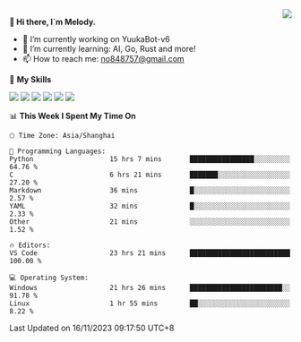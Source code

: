 <a href="#">
  <img align="right" src="https://github-readme-stats.vercel.app/api?username=melodyyuuka&count_private=true&show_icons=true" />
</a>

**👋 Hi there, I`m Melody.**

- 🔭 I’m currently working on YuukaBot-v6
- 🌱 I’m currently learning: AI, Go, Rust and more!
- 📫 How to reach me: no848757@gmail.com

🌟 **My Skills** 

![](https://img.shields.io/badge/-Python-3e74a2?style=flat-square&logo=Python&logoColor=fff)
![](https://img.shields.io/badge/-Java-007396?style=flat-square&logo=OpenJDK&logoColor=fff)
![](https://img.shields.io/badge/-Node.js-339933?style=flat-square&logo=Node.js&logoColor=fff)
![](https://img.shields.io/badge/-Git-f05032?style=flat-square&logo=git&logoColor=fff)
![](https://img.shields.io/badge/-PostgreSQL-4169e1?style=flat-square&logo=PostgreSQL&logoColor=fff)
![](https://img.shields.io/badge/-VSCode-007acc?style=flat-square&logo=Visual-Studio-Code&logoColor=fff)


<!--START_SECTION:waka-->
📊 **This Week I Spent My Time On** 

```text
🕑︎ Time Zone: Asia/Shanghai

💬 Programming Languages: 
Python                   15 hrs 7 mins       ████████████████░░░░░░░░░   64.76 % 
C                        6 hrs 21 mins       ███████░░░░░░░░░░░░░░░░░░   27.20 % 
Markdown                 36 mins             █░░░░░░░░░░░░░░░░░░░░░░░░    2.57 % 
YAML                     32 mins             █░░░░░░░░░░░░░░░░░░░░░░░░    2.33 % 
Other                    21 mins             ░░░░░░░░░░░░░░░░░░░░░░░░░    1.52 % 

🔥 Editors: 
VS Code                  23 hrs 21 mins      █████████████████████████   100.00 % 

💻 Operating System: 
Windows                  21 hrs 26 mins      ███████████████████████░░   91.78 % 
Linux                    1 hr 55 mins        ██░░░░░░░░░░░░░░░░░░░░░░░    8.22 % 
```


 Last Updated on 16/11/2023 09:17:50 UTC+8
<!--END_SECTION:waka-->

